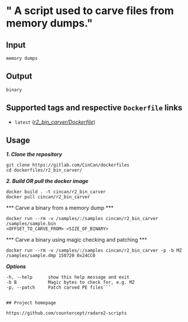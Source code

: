 # " A script used to carve files from memory dumps."

## Input

```
memory dumps
```

## Output

```
binary
```

## Supported tags and respective `Dockerfile` links
* `latest` 
([*r2_bin_carver/Dockerfile*](https://gitlab.com/CinCan/dockerfiles/blob/master/r2_bin_carver/Dockerfile))

## Usage

***1. Clone the repository***

```
git clone https://gitlab.com/CinCan/dockerfiles
cd dockerfiles/r2_bin_carver/
```

***2. Build OR pull the docker image*** 

```
docker build . -t cincan/r2_bin_carver
docker pull cincan/r2_bin_carver
```

*** Carve a binary from a memory dump ***
```
docker run --rm -v /samples/:/samples cincan/r2_bin_carver /samples/sample.bin 
<OFFSET_TO_CARVE_FROM> <SIZE_OF_BINARY>
```

*** Carve a binary using magic checking and patching ***
```
docker run --rm -v /samples/:/samples cincan/r2_bin_carver -p -b MZ 
/samples/sample.dmp 150720 0x24CC0
```


***Options***  

```
-h, --help   	show this help message and exit
-b B         	Magic bytes to check for, e.g. MZ
-p, --patch  	Patch carved PE files```


## Project homepage

https://github.com/countercept/radare2-scripts

